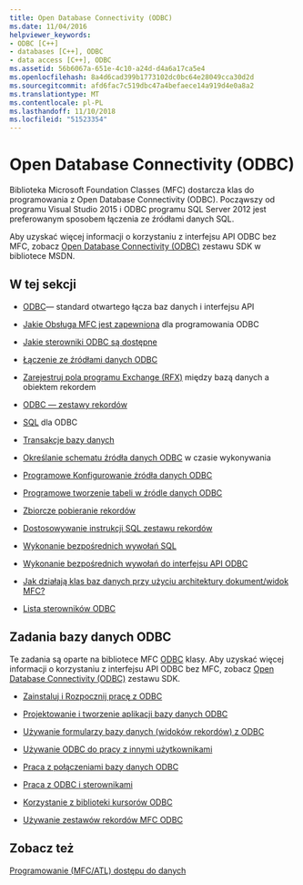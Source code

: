 ```yaml
---
title: Open Database Connectivity (ODBC)
ms.date: 11/04/2016
helpviewer_keywords:
- ODBC [C++]
- databases [C++], ODBC
- data access [C++], ODBC
ms.assetid: 56b6067a-651e-4c10-a24d-d4a6a17ca5e4
ms.openlocfilehash: 8a4d6cad399b1773102dc0bc64e28049cca30d2d
ms.sourcegitcommit: afd6fac7c519dbc47a4befaece14a919d4e0a8a2
ms.translationtype: MT
ms.contentlocale: pl-PL
ms.lasthandoff: 11/10/2018
ms.locfileid: "51523354"
---
```

# <a name="open-database-connectivity-odbc"></a>Open Database Connectivity (ODBC)

Biblioteka Microsoft Foundation Classes (MFC) dostarcza klas do programowania z Open Database Connectivity (ODBC). Począwszy od programu Visual Studio 2015 i ODBC programu SQL Server 2012 jest preferowanym sposobem łączenia ze źródłami danych SQL.

Aby uzyskać więcej informacji o korzystaniu z interfejsu API ODBC bez MFC, zobacz [Open Database Connectivity (ODBC)](/sql/odbc/microsoft-open-database-connectivity-odbc) zestawu SDK w bibliotece MSDN.


## <a name="in-this-section"></a>W tej sekcji

- [ODBC](odbc-basics.md)— standard otwartego łącza baz danych i interfejsu API

- [Jakie Obsługa MFC jest zapewniona](odbc-and-mfc.md) dla programowania ODBC

- [Jakie sterowniki ODBC są dostępne](odbc-driver-list.md)

- [Łączenie ze źródłami danych ODBC](data-source-managing-connections-odbc.md)

- [Zarejestruj pola programu Exchange (RFX)](record-field-exchange-rfx.md) między bazą danych a obiektem rekordem

- [ODBC — zestawy rekordów](recordset-odbc.md)

- [SQL](sql.md) dla ODBC

- [Transakcje bazy danych](transaction-odbc.md)

- [Określanie schematu źródła danych ODBC](data-source-determining-the-schema-of-the-data-source-odbc.md) w czasie wykonywania

- [Programowe Konfigurowanie źródła danych ODBC](data-source-programmatically-configuring-an-odbc-data-source.md)

- [Programowe tworzenie tabeli w źródle danych ODBC](data-source-programmatically-creating-a-table-in-an-odbc-data-source.md)

- [Zbiorcze pobieranie rekordów](recordset-fetching-records-in-bulk-odbc.md)

- [Dostosowywanie instrukcji SQL zestawu rekordów](sql-customizing-your-recordsets-sql-statement-odbc.md)

- [Wykonanie bezpośrednich wywołań SQL](sql-making-direct-sql-calls-odbc.md)

- [Wykonanie bezpośrednich wywołań do interfejsu API ODBC](odbc-calling-odbc-api-functions-directly.md)

- [Jak działają klas baz danych przy użyciu architektury dokument/widok MFC?](working-with-documents-and-views.md)

- [Lista sterowników ODBC](odbc-driver-list.md)

## <a name="odbc-database-tasks"></a>Zadania bazy danych ODBC

Te zadania są oparte na bibliotece MFC [ODBC](odbc-basics.md) klasy. Aby uzyskać więcej informacji o korzystaniu z interfejsu API ODBC bez MFC, zobacz [Open Database Connectivity (ODBC)](/sql/odbc/microsoft-open-database-connectivity-odbc) zestawu SDK.

- [Zainstaluj i Rozpocznij pracę z ODBC](installing-and-getting-started-with-odbc.md)

- [Projektowanie i tworzenie aplikacji bazy danych ODBC](design-and-create-an-odbc-database-application.md)

- [Używanie formularzy bazy danych (widoków rekordów) z ODBC](use-database-forms-record-views-with-odbc.md)

- [Używanie ODBC do pracy z innymi użytkownikami](use-odbc-to-work-with-other-users.md)

- [Praca z połączeniami bazy danych ODBC](work-with-odbc-database-connections.md)

- [Praca z ODBC i sterownikami](work-with-odbc-and-drivers.md)

- [Korzystanie z biblioteki kursorów ODBC](use-the-odbc-cursor-library.md)

- [Używanie zestawów rekordów MFC ODBC](use-mfc-odbc-recordsets.md)

## <a name="see-also"></a>Zobacz też

[Programowanie (MFC/ATL) dostępu do danych](../../data/data-access-programming-mfc-atl.md)